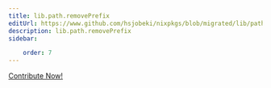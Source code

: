 ```yaml
---
title: lib.path.removePrefix
editUrl: https://www.github.com/hsjobeki/nixpkgs/blob/migrated/lib/path/default.nix#L246C5
description: lib.path.removePrefix
sidebar:

    order: 7
---
```


<a href="https://www.github.com/hsjobeki/nixpkgs/blob/migrated/lib/path/default.nix#L246C5">Contribute Now!</a>



